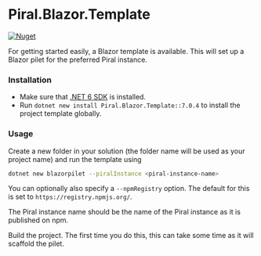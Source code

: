 # Piral.Blazor.Template

[![Nuget](https://img.shields.io/badge/nuget-v7.0.4-blue)](https://www.nuget.org/packages/Piral.Blazor.Template/7.0.4)

For getting started easily, a Blazor template is available. This will set up a Blazor pilet for the preferred Piral instance.

### Installation

- Make sure that [.NET 6 SDK](https://dotnet.microsoft.com/download/dotnet/7.0) is installed.
- Run `dotnet new install Piral.Blazor.Template::7.0.4` to install the project template globally.

### Usage

Create a new folder in your solution (the folder name will be used as your project name) and run the template using

```sh
dotnet new blazorpilet --piralInstance <piral-instance-name>
```

You can optionally also specify a `--npmRegistry` option. The default for this is set to `https://registry.npmjs.org/`.

The Piral instance name should be the name of the Piral instance as it is published on npm.

Build the project. The first time you do this, this can take some time as it will scaffold the pilet.
